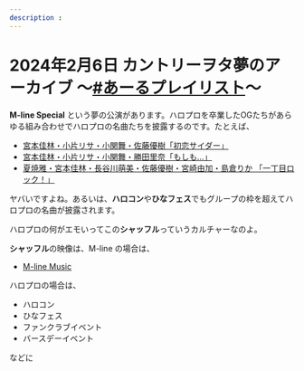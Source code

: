 ```yaml
---
description : 
---
```


# 2024年2月6日 カントリーヲタ夢のアーカイブ ～[#あーるプレイリスト](https://twitter.com/search?q=%23あーるプレイリスト)～

**M-line Special** という夢の公演があります。ハロプロを卒業したOGたちがあらゆる組み合わせでハロプロの名曲たちを披露するのです。たとえば、

* [<i class="fa-lg fa-brands fa-youtube"></i> 宮本佳林・小片リサ・小関舞・佐藤優樹「初恋サイダー」 ](https://www.youtube.com/watch?v=BW_zp62yBA0&t=2m38s)
* [<i class="fa-lg fa-brands fa-youtube"></i> 宮本佳林・小片リサ・小関舞・勝田里奈「もしも...」](https://www.youtube.com/watch?v=VdVyiDR3_QE&t=3m14s)
* [<i class="fa-lg fa-brands fa-youtube"></i> 夏焼雅・宮本佳林・長谷川萌美・佐藤優樹・宮崎由加・島倉りか 「一丁目ロック！」 ](https://www.youtube.com/watch?v=U9VEl1vAlgo&t=3m14s)

ヤバいですよね。あるいは、**ハロコン**や**ひなフェス**でもグループの枠を超えてハロプロの名曲が披露されます。

ハロプロの何がエモいってこの**シャッフル**っていうカルチャーなのよ。

**シャッフル**の映像は、M-line の場合は、

* [M-line Music](https://www.youtube.com/@mlinemusic)

ハロプロの場合は、

* ハロコン
* ひなフェス
* ファンクラブイベント
* バースデーイベント

などに